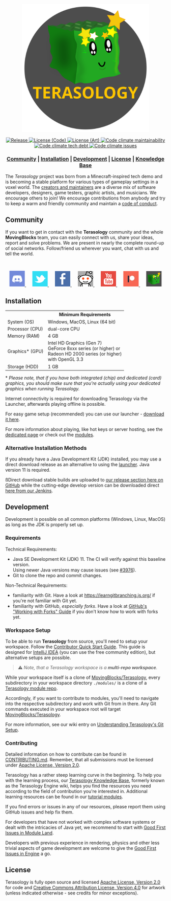 <p align="center"><img src="./docs/images/terasology-logo.png" height=400px/></>
<div align="center">
    <a href="https://github.com/MovingBlocks/Terasology/releases/latest">
        <img src="https://img.shields.io/github/release/MovingBlocks/Terasology.svg" alt="Release" />
    </a>
    <a href="https://www.apache.org/licenses/LICENSE-2.0">
        <img src="https://img.shields.io/badge/license(code)-Apache%202.0-blue.svg" alt="License (Code)" />
    </a>
    <a href="https://creativecommons.org/licenses/by/4.0/">
        <img src="https://img.shields.io/badge/license(art)-CC%20BY%204.0-blue.svg" alt="License (Art)" />
    </a>
    <a href="https://codeclimate.com/" target="_blank" alt="Code climate">
        <img src="https://img.shields.io/codeclimate/maintainability/MovingBlocks/Terasology" alt="Code climate maintainability" />
    </a>
    <a href="https://codeclimate.com/" target="_blank" alt="Code climate" >
        <img src="https://img.shields.io/codeclimate/tech-debt/MovingBlocks/Terasology" alt="Code climate tech debt" />
    </a>
     <a href="https://codeclimate.com/" target="_blank" alt="Code climate">
        <img src="https://img.shields.io/codeclimate/issues/MovingBlocks/Terasology" alt="Code climate issues" />
    </a>
</div>

<h3 align="center"><b>
    <a href="#community">Community</a> | 
    <a href="#installation">Installation</a> | 
    <a href="#development">Development</a>  | 
    <a href="#license">License</a> |
    <a href="https://terasology.org/Terasology/#/">Knowledge Base</a>
</b></h3>

The _Terasology_ project was born from a Minecraft-inspired tech demo and is becoming a stable platform for various types of gameplay settings in a voxel world.
The [creators and maintainers](https://github.com/MovingBlocks/Terasology/graphs/contributors) are a diverse mix of software developers, designers, game testers, graphic artists, and musicians. We encourage others to join!
We encourage contributions from anybody and try to keep a warm and friendly community and maintain a [code of conduct](.github/CODE_OF_CONDUCT.md).

## Community

If you want to get in contact with the **Terasology** community and the whole **MovingBlocks** team, you can easily connect with us, share your ideas, report and solve problems.
We are present in nearly the complete round-up of social networks. Follow/friend us wherever you want, chat with us and tell the world.

&nbsp;

<p align="center">
    <a title="Discord" href="https://discord.gg/terasology">
        <img src="./docs/images/discord.png" width="48px"/>
    </a>
    &nbsp;&nbsp;&nbsp;&nbsp;
    <a title="Twitter" href="https://twitter.com/Terasology">
    <img src="./docs/images/twitter.png" width="48px"/>
    </a>
    &nbsp;&nbsp;&nbsp;&nbsp;
    <a title="Facebook" href="https://www.facebook.com/Terasology">
        <img src="./docs/images/facebook.png" width="48px"/>
    </a>
    &nbsp;&nbsp;&nbsp;&nbsp;
    <a title="Reddit" href="https://www.reddit.com/r/Terasology">
        <img src="./docs/images/reddit.png" width="48px"/>
    </a>
    &nbsp;&nbsp;&nbsp;&nbsp;
    <a title="Youtube" href="https://www.youtube.com/user/blockmaniaTV">
        <img src="./docs/images/youtube.png" width="48px"/>
    </a>
    &nbsp;&nbsp;&nbsp;&nbsp;
    <a title="Patreon" href="https://www.patreon.com/Terasology">
        <img src="./docs/images/patreon.jpg" width="48px"/>
    </a>
    &nbsp;&nbsp;&nbsp;&nbsp;
    <a title="Terasology Forum" href="https://forum.terasology.org">
        <img src="./docs/images/forum.png" width="48px"/>
    </a>
</p>

## Installation

<table>
    <tr>
        <td></td>
        <th>Minimum Requirements</th>
    </tr>
    <tr>
        <td>System (OS)</td>
        <td>Windows, MacOS, Linux (64 bit)</td>
    </tr>
    <tr>
        <td>Processor (CPU)</td>
        <td>dual-core CPU</td>
    </tr>
    <tr>
        <td>Memory (RAM)</td>
        <td>4 GB</td>
    </tr>
    <tr>
        <td>Graphics* (GPU)</td>
        <td style="vertical-align:top">
            Intel HD Graphics (Gen 7)<br/>
            GeForce 8xxx series (or higher) or<br/>
            Radeon HD 2000 series (or higher)<br/>
            with OpenGL 3.3
        </td>
    </tr>
    <tr>
        <td>Storage (HDD)</td>
        <td>1 GB</td>
    </tr>
</table>

\* _Please note, that if you have both integrated (chip) and dedicated (card) graphics, you should make sure that you're actually using your dedicated graphics when running Terasology._

Internet connectivity is required for downloading Terasology via the Launcher, afterwards playing offline is possible.

For easy game setup (recommended) you can use our launcher - [download it here](https://terasology.org/downloads/).

For more information about playing, like hot keys or server hosting, see the [dedicated page](docs/Playing.md) or check out the [modules](docs/Modules.md).


### Alternative Installation Methods

If you already have a Java Development Kit (JDK) installed, you may use a direct download release as an alternative to using the [launcher](https://github.com/MovingBlocks/TerasologyLauncher/releases). Java version 11 is required.

ßDirect download stable builds are uploaded to [our release section here on GitHub](https://github.com/MovingBlocks/Terasology/releases) while the cutting-edge develop version can be downloaded direct [here from our Jenkins](https://jenkins.terasology.io/job/Terasology/job/Omega/job/develop/lastSuccessfulBuild/artifact/distros/omega/build/distributions/TerasologyOmega.zip).


## Development

Development is possible on all common platforms (Windows, Linux, MacOS) as long as the JDK is properly set up.

### Requirements

Technical Requirements:
- Java SE Development Kit (JDK) 11. The CI will verify against this baseline version.
  <br>Using newer Java versions may cause issues (see [#3976](https://github.com/MovingBlocks/Terasology/issues/3976)).
- Git to clone the repo and commit changes.

Non-Technical Requirements:
- familiarity with Git. Have a look at https://learngitbranching.js.org/ if you're not familiar with Git yet.
- familiarity with GitHub, _especially forks_. Have a look at [GitHub's "Working with Forks" Guide](https://docs.github.com/en/pull-requests/collaborating-with-pull-requests/working-with-forks) if you don't know how to work with forks yet.

### Workspace Setup

To be able to run **Terasology** from source, you'll need to setup your workspace.
Follow the [Contributor Quick Start Guide](https://terasology.org/Terasology/#/Contributor-Quick-Start).
This guide is designed for [IntelliJ IDEA](https://www.jetbrains.com/idea/) (you can use the free community edition), but alternative setups are possible.

> :warning: _Note, that a Terasology workspace is a **multi-repo workspace**._

While your workspace itself is a clone of [MovingBlocks/Terasology](https://github.com/MovingBlocks/Terasology), every subdirectory in your workspace directory `./modules/` is a clone of a [Terasology module repo](https://github.com/Terasology).

Accordingly, if you want to contribute to modules, you'll need to navigate into the respective subdirectory and work with Git from in there.
Any Git commands executed in your workspace root will target [MovingBlocks/Terasology](https://github.com/MovingBlocks/Terasology).

For more information, see our wiki entry on [Understanding Terasology's Git Setup](https://terasology.org/Terasology/#/Developing-Modules?id=understanding-terasology39s-git-setup).


### Contributing

Detailed information on how to contribute can be found in [CONTRIBUTING.md](.github/CONTRIBUTING.md). Remember, that all submissions must be licensed under [Apache License, Version 2.0](https://www.apache.org/licenses/LICENSE-2.0).

Terasology has a rather steep learning curve in the beginning.
To help you with the learning process, our [Terasology Knowledge Base](https://terasology.org/Terasology/#/), formerly known as the Terasology Engine wiki, helps you find the resources you need according to the field of contribution you're interested in.
Additional learning resources can be found in our [tutorial modules](https://github.com/Terasology?q=Tutorial&type=all&language=&sort=).

If you find errors or issues in any of our resources, please report them using GitHub issues and help fix them.

For developers that have not worked with complex software systems or dealt with the intricacies of Java yet, we recommend to start with [Good First Issues in Module Land](https://github.com/search?l=&q=org%3ATerasology+label%3A%22Good+First+Issue%22+state%3Aopen&state=open&type=Issues).

Developers with previous experience in rendering, physics and other less trivial aspects of game development are welcome to give the [Good First Issues in Engine](https://github.com/MovingBlocks/Terasology/issues?q=is%3Aissue+is%3Aopen+sort%3Aupdated-desc+label%3A%22Good+First+Issue%22) a go.

## License

Terasology is fully open source and licensed [Apache License, Version 2.0](https://www.apache.org/licenses/LICENSE-2.0) for code and [Creative Commons Attribution License, Version 4.0](https://creativecommons.org/licenses/by/4.0/) for artwork (unless indicated otherwise - see credits for minor exceptions).
